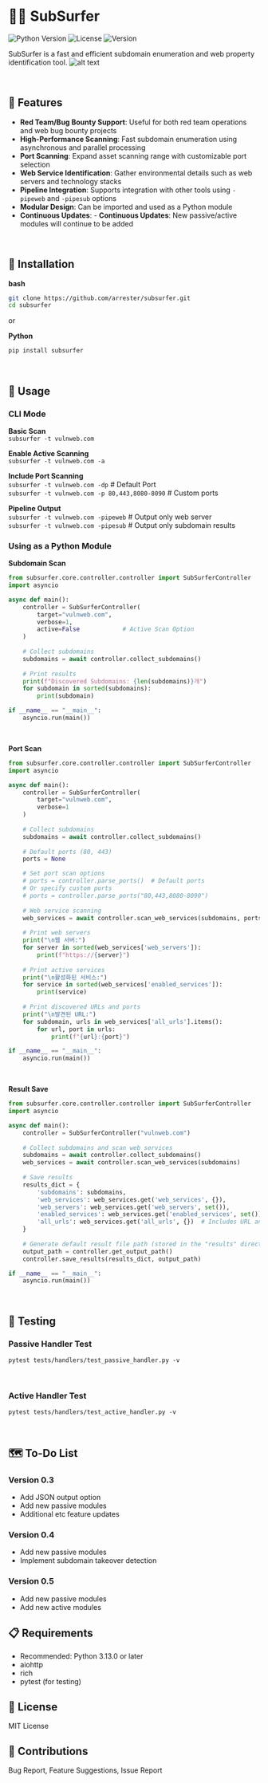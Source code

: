 # 🏄‍♂️ SubSurfer

![Python Version](https://img.shields.io/badge/python-3.13%2B-blue)
![License](https://img.shields.io/badge/license-MIT-green)
![Version](https://img.shields.io/badge/version-0.3-orange)

SubSurfer is a fast and efficient subdomain enumeration and web property identification tool.
![alt text](image.png)

<br>

## 🌟 Features
- **Red Team/Bug Bounty Support**: Useful for both red team operations and web bug bounty projects
- **High-Performance Scanning**: Fast subdomain enumeration using asynchronous and parallel processing
- **Port Scanning**: Expand asset scanning range with customizable port selection
- **Web Service Identification**: Gather environmental details such as web servers and technology stacks
- **Pipeline Integration**: Supports integration with other tools using `-pipeweb` and `-pipesub` options
- **Modular Design**: Can be imported and used as a Python module
- **Continuous Updates**: - **Continuous Updates**: New passive/active modules will continue to be added

<br>

## 🚀 Installation
<b>bash</b>
```bash
git clone https://github.com/arrester/subsurfer.git
cd subsurfer
```

or <br>

<b>Python</b>
```bash
pip install subsurfer
```

<br>

## 📖 Usage
### CLI Mode
<b>Basic Scan</b><br>
`subsurfer -t vulnweb.com`

<b>Enable Active Scanning</b><br>
`subsurfer -t vulnweb.com -a`

<b>Include Port Scanning</b><br>
`subsurfer -t vulnweb.com -dp` # Default Port <br>
`subsurfer -t vulnweb.com -p 80,443,8080-8090` # Custom ports

<b>Pipeline Output</b><br>
`subsurfer -t vulnweb.com -pipeweb` # Output only web server <br>
`subsurfer -t vulnweb.com -pipesub` # Output only subdomain results

### Using as a Python Module
<b>Subdomain Scan</b><br>
```python
from subsurfer.core.controller.controller import SubSurferController
import asyncio

async def main():
    controller = SubSurferController(
        target="vulnweb.com",
        verbose=1,
        active=False            # Active Scan Option
    )
    
    # Collect subdomains
    subdomains = await controller.collect_subdomains()
    
    # Print results
    print(f"Discovered Subdomains: {len(subdomains)}개")
    for subdomain in sorted(subdomains):
        print(subdomain)

if __name__ == "__main__":
    asyncio.run(main())
```

<br>

<b>Port Scan</b><br>
```python
from subsurfer.core.controller.controller import SubSurferController
import asyncio

async def main():
    controller = SubSurferController(
        target="vulnweb.com",
        verbose=1
    )
    
    # Collect subdomains
    subdomains = await controller.collect_subdomains()
    
    # Default ports (80, 443)
    ports = None

    # Set port scan options
    # ports = controller.parse_ports()  # Default ports
    # Or specify custom ports
    # ports = controller.parse_ports("80,443,8080-8090")
    
    # Web service scanning
    web_services = await controller.scan_web_services(subdomains, ports)
    
    # Print web servers
    print("\n웹 서버:")
    for server in sorted(web_services['web_servers']):
        print(f"https://{server}")
    
    # Print active services
    print("\n활성화된 서비스:")
    for service in sorted(web_services['enabled_services']):
        print(service)
        
    # Print discovered URLs and ports
    print("\n발견된 URL:")
    for subdomain, urls in web_services['all_urls'].items():
        for url, port in urls:
            print(f"{url}:{port}")

if __name__ == "__main__":
    asyncio.run(main())
```

<br>

<b>Result Save</b><br>
```python
from subsurfer.core.controller.controller import SubSurferController
import asyncio

async def main():
    controller = SubSurferController("vulnweb.com")
    
    # Collect subdomains and scan web services
    subdomains = await controller.collect_subdomains()
    web_services = await controller.scan_web_services(subdomains)
    
    # Save results
    results_dict = {
        'subdomains': subdomains,
        'web_services': web_services.get('web_services', {}),
        'web_servers': web_services.get('web_servers', set()),
        'enabled_services': web_services.get('enabled_services', set()),
        'all_urls': web_services.get('all_urls', {})  # Includes URL and port information
    }
    
    # Generate default result file path (stored in the "results" directory)
    output_path = controller.get_output_path()
    controller.save_results(results_dict, output_path)

if __name__ == "__main__":
    asyncio.run(main())
```

<br>

## 🧪 Testing
### Passive Handler Test
`pytest tests/handlers/test_passive_handler.py -v`

<br>

### Active Handler Test
`pytest tests/handlers/test_active_handler.py -v`

<br>

## 🗺️ To-Do List
### Version 0.3
- Add JSON output option
- Add new passive modules
- Additional etc feature updates

### Version 0.4
- Add new passive modules
- Implement subdomain takeover detection

### Version 0.5
- Add new passive modules
- Add new active modules

## 📋 Requirements
- Recommended: Python 3.13.0 or later
- aiohttp
- rich
- pytest (for testing)

## 📝 License
MIT License

## 🤝 Contributions
Bug Report, Feature Suggestions, Issue Report